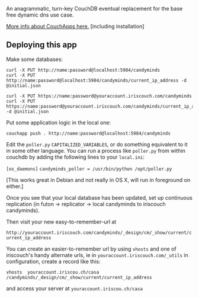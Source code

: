 An anagrammatic, turn-key CouchDB eventual replacement for the base free dynamic
dns use case.

[More info about CouchApps here.](http://couchapp.org) [including installation]

## Deploying this app

Make some databases:

    curl -X PUT http://name:password@localhost:5984/candyminds
    curl -X PUT http://name:password@localhost:5984/candyminds/current_ip_address -d @initial.json
    
    curl -X PUT https://name:password@youraccount.iriscouch.com/candyminds
    curl -X PUT https://name:password@youraccount.iriscouch.com/candyminds/current_ip_address -d @initial.json
    
Put some application logic in the local one:

    couchapp push . http://name:password@localhost:5984/candyminds

Edit the `poller.py` `CAPITALIZED_VARIABLES`, or do something equivalent to it in
some other language. You can run a process like `poller.py` from within
couchdb by adding the following lines to your `local.ini`:

`[os_daemons]`
`candyminds_poller = /usr/bin/python /opt/poller.py`

[This works great in Debian and not really in OS X, will run in foreground on
either.]

Once you see that your local database has been updated, set up continuous
replication (in futon -> replicator -> local candyminds to iriscouch
candyminds).

Then visit your new easy-to-remember-url at

`http://youraccount.iriscouch.com/candyminds/_design/cm/_show/current/current_ip_address`

You can create an easier-to-remember url by using `vhosts` and one of iriscouch's
handy alternate urls, ie in `youraccount.iriscouch.com/_utils` in configuration,
create a record like this:

`vhosts  youraccount.iriscou.ch/casa  /candyminds/_design/cm/_show/current/current_ip_address`

and access your server at `youraccount.iriscou.ch/casa`
